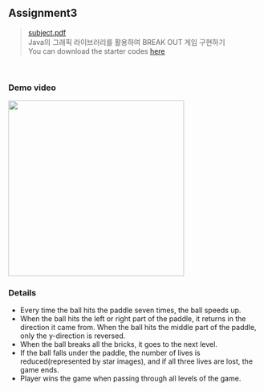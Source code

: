 ## Assignment3

> [subject.pdf](https://see.stanford.edu/materials/icspmcs106a/19-assignment-3-breakout.pdf)<br>
> Java의 그래픽 라이브러리를 활용하여 BREAK OUT 게임 구현하기<br>
> You can download the starter codes [here](https://see.stanford.edu/Course/CS106A)<br>
<br>

### Demo video

<img src = "https://user-images.githubusercontent.com/60082435/109004941-bff81c80-76ec-11eb-90cb-909dfecb5587.gif" width = 350>
<br>

### Details

- Every time the ball hits the paddle seven times, the ball speeds up.<br>
- When the ball hits the left or right part of the paddle, it returns in the direction it came from.
  When the ball hits the middle part of the paddle, only the y-direction is reversed.<br>
- When the ball breaks all the bricks, it goes to the next level.<br>
- If the ball falls under the paddle, the number of lives is reduced(represented by star images),
  and if all three lives are lost, the game ends.<br>
- Player wins the game when passing through all levels of the game.
